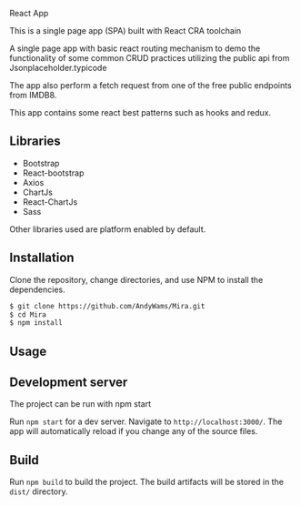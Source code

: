 React App

This is a single page app (SPA) built with React CRA toolchain

A single page app with basic react routing mechanism to demo the functionality of some common CRUD practices
utilizing the public api from Jsonplaceholder.typicode

The app also perform a fetch request from one of the free public endpoints from IMDB8.

This app contains some react best patterns such as hooks and redux.

## Libraries

- Bootstrap
- React-bootstrap
- Axios
- ChartJs
- React-ChartJs
- Sass

Other libraries used are platform enabled by default.

## Installation

Clone the repository, change directories, and use NPM to install the dependencies.

```bash
$ git clone https://github.com/AndyWams/Mira.git
$ cd Mira
$ npm install
```

## Usage

## Development server

The project can be run with npm start

Run `npm start` for a dev server. Navigate to `http://localhost:3000/`. The app will automatically reload if you change any of the source files.

## Build

Run `npm build` to build the project. The build artifacts will be stored in the `dist/` directory.
